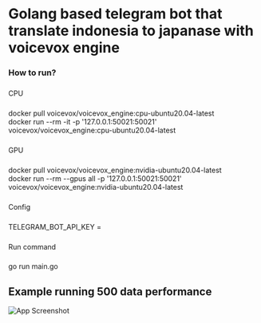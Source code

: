 <h1 align="left">Golang based telegram bot that translate indonesia to japanase with voicevox engine</h1>

###

<h3 align="left">How to run?</h3>

###

<p align="left">CPU</p>

###

<p align="left">docker pull voicevox/voicevox_engine:cpu-ubuntu20.04-latest<br>docker run --rm -it -p '127.0.0.1:50021:50021' voicevox/voicevox_engine:cpu-ubuntu20.04-latest</p>

###

<p align="left">GPU</p>

###

<p align="left">docker pull voicevox/voicevox_engine:nvidia-ubuntu20.04-latest<br>docker run --rm --gpus all -p '127.0.0.1:50021:50021' voicevox/voicevox_engine:nvidia-ubuntu20.04-latest</p>

###

<p align="left">Config</p>

###

<p align="left">TELEGRAM_BOT_API_KEY =</p>

###

<p align="left">Run command</p>

###

<p align="left">go run main.go</p>

###

## Example running 500 data performance

![App Screenshot](https://github.com/eldhoral/translator-telegram-bot/blob/main/Screen_Recording_20230915_171924_Telegram.gif)
